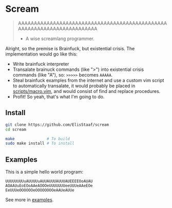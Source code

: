 # Scream
> AAAAAAAAAAAAAAAAAAAAAAAAAAAAAAAAAAAAAAAAAAAAAAAAAAAAAAAAAAAAAAAAAAAAAAAA
> - A wise screamlang programmer.

Alright, so the premise is Brainfuck, but existential crisis. The implementation
would go like this:
* Write brainfuck interpreter
* Transalate brainuck commands (like ">") into existential 
  crisis commands (like "A"), so: `>>>>>` becomes `AAAAA`.
* Steal brainfuck examples from the internet and use a custom
  vim script to automatically transalate, it would probably be
  placed in [scripts/macro.vim](/scripts/macro.vim), and would
  consist of find and replace procedures.
* Profit!
So yeah, that's what I'm going to do.

## Install
```sh
git clone https://github.com/ElisStaaf/scream
cd scream

make              # To build
sudo make install # To install
```

## Examples
This is a simple hello world program:
```console
UUUUUUUUuAUUUUuAUUAUUUAUUUAUEEEEOoAUAU
AOAAUuEoEOoAAeAOOOeUUUUUUUeeUUUeAAeEOe
EeUUUeOOOOOOeOOOOOOOOeAAUeAUUe
```
See more in [examples](/examples).
